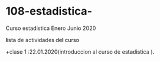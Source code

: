 # 108-estadistica-
Curso estadistica Enero Junio 2020

lista de actividades del curso 

+clase 1 :22.01.2020(introduccion al curso de estadistica ).

